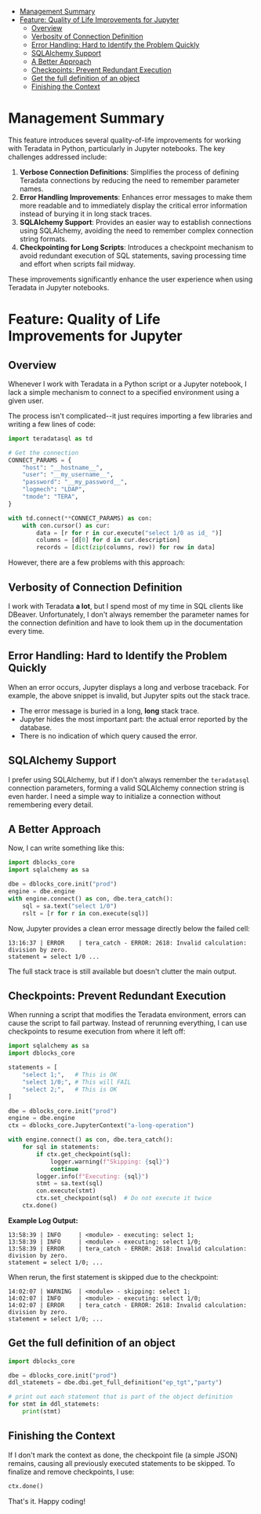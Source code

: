 - [Management Summary](#management-summary)
- [Feature: Quality of Life Improvements for Jupyter](#feature-quality-of-life-improvements-for-jupyter)
  - [Overview](#overview)
  - [Verbosity of Connection Definition](#verbosity-of-connection-definition)
  - [Error Handling: Hard to Identify the Problem Quickly](#error-handling-hard-to-identify-the-problem-quickly)
  - [SQLAlchemy Support](#sqlalchemy-support)
  - [A Better Approach](#a-better-approach)
  - [Checkpoints: Prevent Redundant Execution](#checkpoints-prevent-redundant-execution)
  - [Get the full definition of an object](#get-the-full-definition-of-an-object)
  - [Finishing the Context](#finishing-the-context)

# Management Summary

This feature introduces several quality-of-life improvements for working with Teradata in Python, particularly in Jupyter notebooks. The key challenges addressed include:

1. **Verbose Connection Definitions**: Simplifies the process of defining Teradata connections by reducing the need to remember parameter names.
2. **Error Handling Improvements**: Enhances error messages to make them more readable and to immediately display the critical error information instead of burying it in long stack traces.
3. **SQLAlchemy Support**: Provides an easier way to establish connections using SQLAlchemy, avoiding the need to remember complex connection string formats.
4. **Checkpointing for Long Scripts**: Introduces a checkpoint mechanism to avoid redundant execution of SQL statements, saving processing time and effort when scripts fail midway.

These improvements significantly enhance the user experience when using Teradata in Jupyter notebooks.

# Feature: Quality of Life Improvements for Jupyter

## Overview

Whenever I work with Teradata in a Python script or a Jupyter notebook, I lack a simple mechanism to connect to a specified environment using a given user.

The process isn't complicated--it just requires importing a few libraries and writing a few lines of code:

```python
import teradatasql as td

# Get the connection
CONNECT_PARAMS = {
    "host": "__hostname__",
    "user": "__my_username__",
    "password": "__my_password__",
    "logmech": "LDAP",
    "tmode": "TERA",
}

with td.connect(**CONNECT_PARAMS) as con:
    with con.cursor() as cur:
        data = [r for r in cur.execute("select 1/0 as id_ ")]
        columns = [d[0] for d in cur.description]
        records = [dict(zip(columns, row)) for row in data]
```

However, there are a few problems with this approach:

## Verbosity of Connection Definition

I work with Teradata **a lot**, but I spend most of my time in SQL clients like DBeaver. Unfortunately, I don't always remember the parameter names for the connection definition and have to look them up in the documentation every time.

## Error Handling: Hard to Identify the Problem Quickly

When an error occurs, Jupyter displays a long and verbose traceback. For example, the above snippet is invalid, but Jupyter spits out the stack trace.

- The error message is buried in a long, **long** stack trace.
- Jupyter hides the most important part: the actual error reported by the database.
- There is no indication of which query caused the error.

## SQLAlchemy Support

I prefer using SQLAlchemy, but if I don't always remember the `teradatasql` connection parameters, forming a valid SQLAlchemy connection string is even harder. I need a simple way to initialize a connection without remembering every detail.

## A Better Approach

Now, I can write something like this:

```python
import dblocks_core
import sqlalchemy as sa

dbe = dblocks_core.init("prod")
engine = dbe.engine
with engine.connect() as con, dbe.tera_catch():  
    sql = sa.text("select 1/0")
    rslt = [r for r in con.execute(sql)]
```

Now, Jupyter provides a clean error message directly below the failed cell:

```
13:16:37 | ERROR    | tera_catch - ERROR: 2618: Invalid calculation: division by zero.
statement = select 1/0 ...
```

The full stack trace is still available but doesn't clutter the main output.

## Checkpoints: Prevent Redundant Execution

When running a script that modifies the Teradata environment, errors can cause the script to fail partway. Instead of rerunning everything, I can use checkpoints to resume execution from where it left off:

```python
import sqlalchemy as sa
import dblocks_core

statements = [
    "select 1;",   # This is OK
    "select 1/0;", # This will FAIL
    "select 2;",   # This is OK
]

dbe = dblocks_core.init("prod")
engine = dbe.engine
ctx = dblocks_core.JupyterContext("a-long-operation")

with engine.connect() as con, dbe.tera_catch():  
    for sql in statements:
        if ctx.get_checkpoint(sql):
            logger.warning(f"Skipping: {sql}")
            continue
        logger.info(f"Executing: {sql}")
        stmt = sa.text(sql)
        con.execute(stmt)
        ctx.set_checkpoint(sql)  # Do not execute it twice
    ctx.done()
```

**Example Log Output:**

```
13:58:39 | INFO     | <module> - executing: select 1;
13:58:39 | INFO     | <module> - executing: select 1/0;
13:58:39 | ERROR    | tera_catch - ERROR: 2618: Invalid calculation: division by zero.
statement = select 1/0; ...
```

When rerun, the first statement is skipped due to the checkpoint:

```
14:02:07 | WARNING  | <module> - skipping: select 1;
14:02:07 | INFO     | <module> - executing: select 1/0;
14:02:07 | ERROR    | tera_catch - ERROR: 2618: Invalid calculation: division by zero.
statement = select 1/0; ...
```

## Get the full definition of an object

```python
import dblocks_core

dbe = dblocks_core.init("prod")
ddl_statemets = dbe.dbi.get_full_definition("ep_tgt","party")

# print out each statement that is part of the object definition
for stmt in ddl_statemets:
    print(stmt)
```

## Finishing the Context

If I don't mark the context as done, the checkpoint file (a simple JSON) remains, causing all previously executed statements to be skipped. To finalize and remove checkpoints, I use:

```python
ctx.done()
```

That's it. Happy coding!
